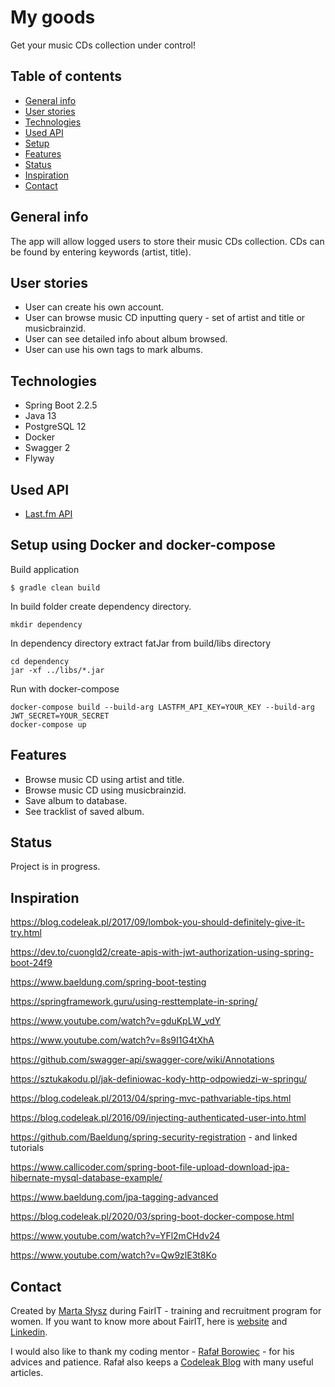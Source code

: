 # My goods
Get your music CDs collection under control!

## Table of contents
* [General info](#general-info)
* [User stories](#user-stories)
* [Technologies](#technologies)
* [Used API](#used-API)
* [Setup](#setup)
* [Features](#features)
* [Status](#status)
* [Inspiration](#inspiration)
* [Contact](#contact)

## General info
The app will allow logged users to store their music CDs collection. CDs can be found by entering keywords (artist, title).

## User stories
* User can create his own account.
* User can browse music CD inputting query - set of artist and title or musicbrainzid.
* User can see detailed info about album browsed.
* User can use his own tags to mark albums.

## Technologies
* Spring Boot 2.2.5
* Java 13
* PostgreSQL 12
* Docker
* Swagger 2
* Flyway

## Used API
* [Last.fm API](https://www.last.fm/api/)

## Setup using Docker and docker-compose

Build application
```
$ gradle clean build
```
In build folder create dependency directory.
```
mkdir dependency
```

In dependency directory extract fatJar from build/libs directory
```
cd dependency 
jar -xf ../libs/*.jar
```

Run with docker-compose
```
docker-compose build --build-arg LASTFM_API_KEY=YOUR_KEY --build-arg JWT_SECRET=YOUR_SECRET
docker-compose up
```

## Features
* Browse music CD using artist and title.
* Browse music CD using musicbrainzid.
* Save album to database.
* See tracklist of saved album.

## Status
Project is in progress.

## Inspiration

https://blog.codeleak.pl/2017/09/lombok-you-should-definitely-give-it-try.html

https://dev.to/cuongld2/create-apis-with-jwt-authorization-using-spring-boot-24f9

https://www.baeldung.com/spring-boot-testing

https://springframework.guru/using-resttemplate-in-spring/

https://www.youtube.com/watch?v=gduKpLW_vdY

https://www.youtube.com/watch?v=8s9I1G4tXhA

https://github.com/swagger-api/swagger-core/wiki/Annotations

https://sztukakodu.pl/jak-definiowac-kody-http-odpowiedzi-w-springu/

https://blog.codeleak.pl/2013/04/spring-mvc-pathvariable-tips.html

https://blog.codeleak.pl/2016/09/injecting-authenticated-user-into.html

https://github.com/Baeldung/spring-security-registration - and linked tutorials

https://www.callicoder.com/spring-boot-file-upload-download-jpa-hibernate-mysql-database-example/

https://www.baeldung.com/jpa-tagging-advanced

https://blog.codeleak.pl/2020/03/spring-boot-docker-compose.html

https://www.youtube.com/watch?v=YFl2mCHdv24

https://www.youtube.com/watch?v=Qw9zlE3t8Ko

## Contact
Created by [Marta Słysz](https://github.com/MartaSlysz) during FairIT - training and recruitment program for women.
If you want to know more about FairIT, here is [website](https://www.fairit.pl/) and [Linkedin](https://www.linkedin.com/company/fairit-trojmiasto/).

I would also like to thank my coding mentor - [Rafał Borowiec](https://github.com/kolorobot) - for his advices and patience.
Rafał also keeps a [Codeleak Blog](https://blog.codeleak.pl) with many useful articles.
